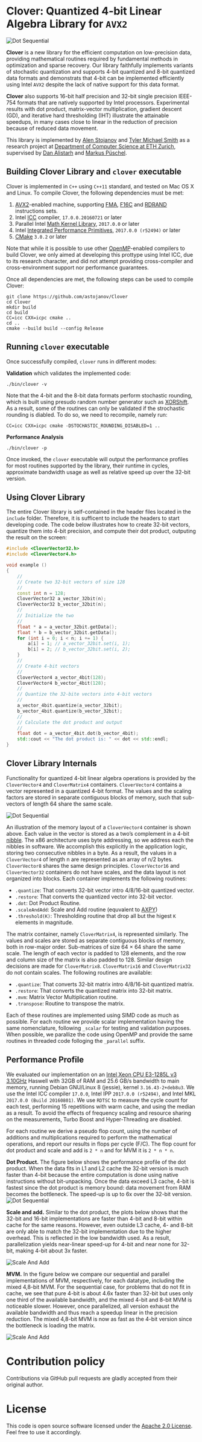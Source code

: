 
Clover: Quantized 4-bit Linear Algebra Library for `AVX2`
=========================

![Dot Sequential](doc/figures/clover.png)

**Clover** is a new library for the efficient computation on low-precision data, providing mathematical routines required by fundamental methods in optimization and sparse recovery. Our library faithfully implements variants of stochastic quantization and supports 4-bit quantized and 8-bit quantized data formats and demonstrats that 4-bit can be implemented efficiently using Intel `AVX2` despite the lack of native support for this data format. 


**Clover** also supports 16-bit half precision and 32-bit single precision IEEE-754 formats that are natively supported by Intel processors. Experimental results with dot product, matrix-vector multiplication, gradient descent (GD), and iterative hard thresholding (IHT) illustrate the attainable speedups, in many cases close to linear in the reduction of precision because of reduced data movement. 

This library is implemented by [Alen Stojanov](https://astojanov.github.io/) and [Tyler Michael Smith](https://github.com/tlrmchlsmth) as a research project at [Department of Computer Science at ETH Zurich](https://www.inf.ethz.ch/), supervised by [Dan Alistarh](https://people.csail.mit.edu/alistarh/) and [Markus Püschel](https://www.inf.ethz.ch/personal/markusp/).

Building Clover Library and `clover` executable
---------------------

Clover is implemented in `C++` using `C++11` standard, and tested on Mac OS X and Linux. To compile Clover, the following dependencies must be met:

1. [AVX2](https://en.wikipedia.org/wiki/Advanced_Vector_Extensions#Advanced_Vector_Extensions_2)-enabled machine, supporting [FMA](https://en.wikipedia.org/wiki/FMA_instruction_set), [F16C](https://en.wikipedia.org/wiki/F16C) and [RDRAND](https://en.wikipedia.org/wiki/RdRand) instructions sets.
2. Intel [ICC](https://software.intel.com/en-us/c-compilers) compiler, `17.0.0.20160721` or later
3. Parallel Intel [Math Kernel Library](https://software.intel.com/en-us/mkl), `2017.0.0` or later
4. Intel [Integrated Performance Primitives](https://software.intel.com/en-us/intel-ipp), `2017.0.0 (r52494)` or later
5. [CMake](https://cmake.org/download/) `3.0.2` or later

Note that while it is possible to use other [OpenMP](https://www.openmp.org/)-enabled compilers to build Clover, we only aimed at developing this prottype using Intel ICC, due to its research character, and did not attempt providing cross-compiler and cross-environment support nor performance guarantees. 

Once all dependencies are met, the following steps can be used to compile Clover:

```
git clone https://github.com/astojanov/Clover
cd Clover
mkdir build
cd build
CC=icc CXX=icpc cmake ..
cd ..
cmake --build build --config Release
```

Running `clover` executable
---------------------

Once successfully compiled, `clover` runs in different modes:

**Validation** which validates the implemented code:

```
./bin/clover -v
```

Note that the 4-bit and the 8-bit data formats perform stochastic rounding, which is built using presudo random number generator such as [XORShift](https://github.com/lemire/SIMDxorshift). As a result, some of the routines can only be validated if the strochastic rounding is diabled. To do so, we need to recompile, namely run:

```
CC=icc CXX=icpc cmake -DSTOCHASTIC_ROUNDING_DISABLED=1 ..
```

**Performance Analysis**

```
./bin/clover -p
```

Once invoked, the `clover` executable will output the performance profiles for most routines supported by the library, their runtime in cycles, approximate bandwidth usage as well as relative speed up over the 32-bit version.


Using Clover Library
--------------------

The entire Clover library is self-contained in the header files located in the `include` folder. Therefore, it is sufficent to include the headers to start developing code. The code below illustrates how to create 32-bit vectors, quantize them into 4-bit precision, and compute their dot product, outputing the result on the screen:

```cpp
#include <CloverVector32.h>
#include <CloverVector4.h>

void example ()
{
    //
    // Create two 32-bit vectors of size 128
    //
    const int n = 128;
    CloverVector32 a_vector_32bit(n);
    CloverVector32 b_vector_32bit(n);
    //
    // Initialize the two
    //
    float * a = a_vector_32bit.getData();
    float * b = b_vector_32bit.getData();
    for (int i = 0; i < n; i += 1) {
        a[i] = 1; // a_vector_32bit.set(i, 1);
        b[i] = 2; // b_vector_32bit.set(i, 2);
    }
    //
    // Create 4-bit vectors
    //
    CloverVector4 a_vector_4bit(128);
    CloverVector4 b_vector_4bit(128);
    //
    // Quantize the 32-bite vectors into 4-bit vectors
    //
    a_vector_4bit.quantize(a_vector_32bit);
    b_vector_4bit.quantize(b_vector_32bit);
    //
    // Calculate the dot product and output
    //
    float dot = a_vector_4bit.dot(b_vector_4bit);
    std::cout << "The dot product is: " << dot << std::endl;
}
```

Clover Library Internals
--------------------

Functionality for quantized 4-bit linear algebra operations is provided by the `CloverVector4` and `CloverMatrix4` containers. `CloverVector4` contains a vector represented in a quantized 4-bit format. The values and the scaling factors are stored in separate contiguous blocks of memory, such that sub-vectors of length 64 share the same scale.

![Dot Sequential](doc/figures/layout.png)
An illustration of the memory layout of a `CloverVector4` container is shown above. Each value in the vector is stored as a two’s complement in a 4-bit [nibble](https://en.wikipedia.org/wiki/Nibble). The x86 architecture uses byte addressing, so we address each the nibbles in software. We accomplish this explicitly in the application logic, storing two consecutive nibbles in a byte. As a result, the values in a `CloverVector4` of length n are represented as an array of n/2 bytes. `CloverVector8` shares the same design principles. `CloverVector16` and `CloverVector32` containers do not have scales, and the data layout is not organized into blocks. Each container implements the following routines:

- `.quantize`: That converts 32-bit vector intro 4/8/16-bit quantized vector.
- `.restore`: That converts the quantized vector into 32-bit vector.
- `.dot`: Dot Product Routine.
- `.scaleAndAdd`: Scale and Add routine (equvalent to [AXPY](http://www.netlib.org/blas/))
- `.threshold(K)`: Thresholding routine that drop all but the higest `K` elements in magnitude.

The matrix container, namely `CloverMatrix4`, is represented similarly. The values and scales are stored as separate contiguous blocks of memory, both in row-major order. Sub-matrices of size 64 × 64 share the same scale. The length of each vector is padded to 128 elements, and the row and column size of the matrix is also padded to 128. Similar design decisions are made for `CloverMatrix8`. `CloverMatrix16` and `CloverMatrix32` do not contain scales. The following routines are available:

- `.quantize`: That converts 32-bit matrix intro 4/8/16-bit quantized matrix.
- `.restore`: That converts the quantized matrix into 32-bit matrix.
- `.mvm`: Matrix Vector Multiplication routine.
- `.transpose`: Routine to transpose the matrix.

Each of these routines are implemented using SIMD code as much as possible. For each routine we provide scalar implementation having the same nomenclature, following `_scalar` for testing and validation purposes. When possible, we parallize the code using OpenMP and provide the same routines in threaded code folloging the `_parallel` suffix.


Performance Profile
-------------------

We evaluated our implementation on an [Intel Xeon CPU E3-1285L v3 3.10GHz](https://ark.intel.com/products/75466/Intel-Xeon-Processor-E3-1285L-v3-8M-Cache-3_10-GHz) Haswell with 32GB of RAM and 25.6 GB/s bandwidth to main memory, running Debian GNU/Linux 8 (jessie), kernel `3.16.43-2+deb8u3`. We use the Intel ICC compiler `17.0.0`, Intel IPP `2017.0.0 (r52494)`, and Intel MKL `2017.0.0 (Build 20160801)`. We use `RDTSC` to measure the cycle count for each test, performing 15 repetitions with warm cache, and using the median as a result. To avoid the effects of frequency scaling and resource sharing on the measurements, Turbo Boost and Hyper-Threading are disabled.

For each routine we derive a pseudo flop count, using the number of additions and multiplications required to perform the mathematical operations, and report our results in flops per cycle (F/C). The flop count for dot product and scale and add is `2 * n` and for MVM it is `2 * n * n`.

**Dot Product.** The figure below shows the performance profile of the dot product. When the data fits in L1 and L2 cache the 32-bit version is much faster than 4-bit because the entire computation is done using native instructions without bit-unpacking. Once the data exceed L3 cache, 4-bit is fastest since the dot product is memory bound: data movement from RAM becomes the bottleneck. The speed-up is up to 6x over the 32-bit version. 
![Dot Sequential](doc/figures/dot-product.png)

**Scale and add.** Similar to the dot product, the plots below shows that the 32-bit and 16-bit implementations are faster than 4-bit and 8-bit within cache for the same reasons. However, even outside L3 cache, 4- and 8-bit are only able to match the 32-bit implementation due to the higher overhead. This is reflected in the low bandwidth used. As a result, parallelization yields near-linear speed-up for 4-bit and near none for 32-bit, making 4-bit about 3x faster.

![Scale And Add](doc/figures/scale-and-add.png)

**MVM.** In the figure below we compare our sequential and parallel implementations of MVM, respectively, for each datatype, including the mixed 4,8-bit MVM. For the sequential case, for problems that do not fit in cache, we see that pure 4-bit is about 4.6x faster than 32-bit but uses only one third of the available bandwidth, and the mixed 4-bit and 8-bit MVM is noticeable slower. However, once parallelized, all version exhaust the available bandwidth and thus reach a speedup linear in the precision reduction. The mixed 4,8-bit MVM is now as fast as the 4-bit version since the bottleneck is loading the matrix.

![Scale And Add](doc/figures/mvm.png)

# Contribution policy

Contributions via GitHub pull requests are gladly accepted from their original author. 

# License

This code is open source software licensed under the [Apache 2.0 License](https://www.apache.org/licenses/LICENSE-2.0.html). Feel free to use it accordingly.
